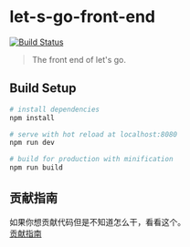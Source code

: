 # let-s-go-front-end
[![Build Status](https://travis-ci.org/NoneGroupTeam/Let-s-go-front-end.svg?branch=master)](https://travis-ci.org/NoneGroupTeam/Let-s-go-front-end)  

> The front end of let's go.

## Build Setup

``` bash
# install dependencies
npm install

# serve with hot reload at localhost:8080
npm run dev

# build for production with minification
npm run build
```

## 贡献指南  
如果你想贡献代码但是不知道怎么干，看看这个。  
[贡献指南](https://github.com/NoneGroupTeam/Let-s-go-front-end/wiki/%E6%80%8E%E6%A0%B7%E8%B4%A1%E7%8C%AE%E4%BB%A3%E7%A0%81)
